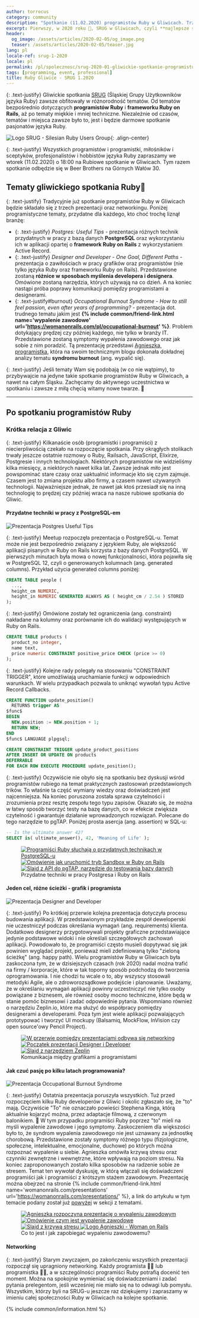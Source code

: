 ```yaml
---
author: torrocus
category: community
description: "Spotkanie (11.02.2020) programistów Ruby w Gliwicach. Trzy prezentacje: Porady o PostgreSQL, developer vs designer, wypalenie zawodowe."
excerpt: Pierwszy, w 2020 roku 🎉, SRUG w Gliwicach, czyli **najlepsze spotkanie programistów Ruby** 💻💎 na Śląsku. ⛏️
header:
  og_image: /assets/articles/2020-02-05/og_image.png
  teaser: /assets/articles/2020-02-05/teaser.jpg
lang: pl
locale-ref: srug-1-2020
locale: pl
permalink: /pl/spolecznosc/srug-2020-01-gliwickie-spotkanie-programistow-ruby/
tags: [programming, event, professional]
title: Ruby Gliwice - SRUG 1.2020
---
```


{: .text-justify}
Gliwickie spotkania
[SRUG](https://fractalsoft.org/pl/spolecznosc/srug)
(Śląskiej Grupy Użytkowników języka Ruby) zawsze obfitowały w różnorodność tematów.
Od tematów bezpośrednio dotyczących **programistów Ruby** i **frameworku Ruby on Rails**,
aż po tematy miękkie i mniej techniczne.
Niezależnie od czasów, tematów i miejsca zawsze było to, jest i będzie darmowe spotkanie pasjonatów języka Ruby.

![Logo SRUG - Silesian Ruby Users Group]({{site.url}}/assets/images/srug/srug-logo.png){: .align-center}


{: .text-justify}
Wszystkich programistów i programistki, miłośników i sceptyków, profesjonalistów i hobbistów języka Ruby zapraszamy we wtorek (11.02.2020) o 18:00 na Rubiowe spotkanie w Gliwicach.
Tym razem spotkanie odbędzie się w Beer Brothers na Górnych Wałów 30.


## Tematy gliwickiego spotkania Ruby💎

{: .text-justify}
Tradycyjnie już spotkanie programistów Ruby w Gliwicach będzie składało się z trzech prezentacji oraz networkingu.
Poniżej programistyczne tematy, przydatne dla każdego, kto choć trochę liznął branżę:

+ {: .text-justify} _Postgres: Useful Tips_ - prezentacja różnych technik przydatnych w pracy z bazą danych **PostgreSQL** oraz wykorzystaniu ich w aplikacji opartej o **framework Ruby on Rails** z wykorzystaniem Active Record.
+ {: .text-justify} _Designer and Developer - One Goal, Different Paths_ - prezentacja o zawiłościach w pracy grafików oraz programistów (nie tylko języka Ruby oraz frameworku Ruby on Rails).
  Przedstawione zostaną **różnice w sposobach myślenia developera i designera**.
  Omówione zostaną narzędzia, których używają na co dzień.
  A na koniec nastąpi próba poprawy komunikacji pomiędzy programistami a designerami.
+ {: .text-justify#burnout} _Occupational Burnout Syndrome - How to still feel passion, even
  after years of programming?_ - prezentacja dot. trudnego tematu jakim jest
  **{% include common/friend-link.html name='wypalenie zawodowe' url='https://womanonrails.com/pl/occupational-burnout' %}**.
  Problem dotykający prędzej czy później każdego, nie tylko w branży IT.
  Przedstawione zostaną symptomy wypalenia zawodowego oraz jak sobie z nim poradzić.
  Tą prezentację przedstawi [Agnieszka, programistka](https://fractalsoft.org/pl/zespol/womanonrails),
  która na swoim technicznym blogu dokonała dokładnej analizy tematu **syndromu burnout** (ang. wypalić się).

{: .text-justify}
Jeśli tematy Wam się podobają (w co nie wątpimy), to przybywajcie na jedyne takie spotkanie programistów Ruby w Gliwicach, a nawet na całym Śląsku.
Zachęcamy do aktywnego uczestnictwa w spotkaniu i zawsze z miłą chęcią witamy nowe twarze.
🎤

----

## Po spotkaniu programistów Ruby

### Krótka relacja z Gliwic

{: .text-justify}
Kilkanaście osób (programistki i programiści) z niecierpliwością czekało na rozpoczęcie spotkania.
Przy okrągłych stolikach trwały jeszcze ostatnie rozmowy o Ruby, Railsach, JavaScript, Elixirze, Postgresie i innych technologiach.
Niektórych programistów nie widzieliśmy kilka miesięcy, a niektórych nawet kilka lat.
Zawsze jednak miło jest powspominać stare czasy oraz uaktualnić informacje kto się czym zajmuje.
Czasem jest to zmiana projektu albo firmy, a czasem nawet używanych technologii.
Najważniejsze jednak, że nawet jak ktoś przesiadł się na inną technologię to prędzej czy później wraca na nasze rubiowe spotkania do Gliwic.


#### Przydatne techniki w pracy z PostgreSQL-em

![Prezentacja Postgres Useful Tips](/assets/articles/2020-02-05/postgres-useful-tips.jpg)

{: .text-justify}
Meetup rozpoczęła prezentacja o PostgreSQL-u.
Temat może nie jest bezpośrednio związany z językiem Ruby, ale większość aplikacji pisanych w Ruby on Rails korzysta z bazy danych PostgreSQL.
W pierwszych minutach była mowa o nowej funkcjonalności, która pojawiła się w PostgreSQL 12, czyli o generowanych kolumnach (ang. generated columns).
Przykład użycia generated columns poniżej:

```sql
CREATE TABLE people (
  ...,
  height_cm NUMERIC,
  height_in NUMERIC GENERATED ALWAYS AS ( height_cm / 2.54 ) STORED
);
```

{: .text-justify}
Omówione zostały też ograniczenia (ang. constraint) nakładane na kolumny oraz porównanie ich do walidacji występujących w Ruby on Rails.

```sql
CREATE TABLE products (
  product_no integer,
  name text,
  price numeric CONSTRAINT positive_price CHECK (price >= 0)
);
```

{: .text-justify}
Kolejne rady polegały na stosowaniu "CONSTRAINT TRIGGER",
które umożliwiają uruchamianie funkcji w odpowiednich warunkach.
W wielu przypadkach pozwala to uniknąć wywołań typu Active Record Callbacks.

```sql
CREATE FUNCTION update_position()
  RETURNS trigger AS
$func$
BEGIN
  NEW.position := NEW.position + 1;
  RETURN NEW;
END
$func$ LANGUAGE plpgsql;

CREATE CONSTRAINT TRIGGER update_product_positions
AFTER INSERT OR UPDATE ON products
DEFERRABLE
FOR EACH ROW EXECUTE PROCEDURE update_position();
```

{: .text-justify}
Oczywiście nie obyło się na spotkaniu bez dyskusji wśród programistów rubiego na temat praktycznych zastosowań przedstawionych trików.
To właśnie ta część wymiany wiedzy oraz doświadczeń jest najcenniejsza.
Na koniec poruszona została sprawa czytelności i zrozumienia przez resztę zespołu tego typu zapisów.
Okazało się, że można w łatwy sposób tworzyć testy na bazę danych,
co w efekcie zwiększa czytelność i gwarantuje działanie wprowadzonych rozwiązań.
Polecane do tego narzędzie to pgTAP.
Poniżej prosta asercja (ang. assertion) w SQL-u:

```sql
-- Is the ultimate answer 42?
SELECT is( ultimate_answer(), 42, 'Meaning of Life' );
```

<figure class='third'>
  <a href='/assets/gallery/2020-02-11-srug/01-programisci-ruby-sluchaja-prezentacji.jpg'
     title=''>
    <img src='/assets/gallery/2020-02-11-srug/thumbs/01-programisci-ruby-sluchaja-prezentacji.jpg'
         alt='Programiści Ruby słuchają o przydatnych technikach w PostgreSQL-u'>
  </a>
  <a href='/assets/gallery/2020-02-11-srug/02-sandbox-w-railsach.jpg'
     title=''>
    <img src='/assets/gallery/2020-02-11-srug/thumbs/02-sandbox-w-railsach.jpg'
         alt='Omówienie jak uruchomić tryb Sandbox w Ruby on Rails'>
  </a>
  <a href='/assets/gallery/2020-02-11-srug/03-pgtap-do-testowania-postgresa.jpg'
     title=''>
    <img src='/assets/gallery/2020-02-11-srug/thumbs/03-pgtap-do-testowania-postgresa.jpg'
         alt='Slajd z API do pgTAP, narzędzie do testowania bazy danych'>
  </a>

  <figcaption>
    Przydatne techniki w pracy Postgresa i Ruby on Rails
  </figcaption>
</figure>


#### Jeden cel, różne ścieżki - grafik i programista

![Prezentacja Designer and Developer](/assets/articles/2020-02-05/designer-and-developer.jpg)

{: .text-justify}
Po krótkiej przerwie kolejna prezentacja dotyczyła procesu budowania aplikacji.
W przedstawionym przykładzie zespół deweloperski nie uczestniczył podczas określania wymagań (ang. requirements) klienta.
Dodatkowo designerzy przygotowywali projekty graficzne przedstawiające jedynie podstawowe widoki i nie określali szczegółowych zachowań aplikacji.
Powodowało to, że programiści często musieli dopytywać się jak powinien wyglądać projekt, ponieważ mieli zdefiniowaną tylko "zieloną ścieżkę" (ang. happy path).
Wielu programistów Ruby w Gliwicach była zaskoczona tym, że w dzisiejszych czasach (rok 2020) nadal można trafić na firmy / korporacje, które w tak toporny sposób podchodzą do tworzenia oprogramowania.
I nie chodzi tu wcale o to, aby wszyscy stosowali metodyki Agile, ale o zdroworozsądkowe podejście i planowanie.
Uważamy, że w określaniu wymagań aplikacji powinny uczestniczyć nie tylko osoby powiązane z biznesem, ale również osoby mocno techniczne, które będą w stanie pomóc biznesowi i zadać odpowiednie pytania.
Wspomniano również o narzędziu Zeplin.io, które ma służyć do współpracy pomiędzy designerami a developerami.
Poza tym jest wiele aplikacji pozwalających prototypować i tworzyć UI mockupy (Balsamiq, MockFlow, InVision czy open source'owy Pencil Project).

<figure class='third'>
  <a href='/assets/gallery/2020-02-11-srug/04-networking-na-srugu.jpg'
     title=''>
    <img src='/assets/gallery/2020-02-11-srug/thumbs/04-networking-na-srugu.jpg'
         alt='W przerwie pomiędzy prezentacjami odbywa się networking'>
  </a>
  <a href='/assets/gallery/2020-02-11-srug/05-designer-vs-developer.jpg'
     title=''>
    <img src='/assets/gallery/2020-02-11-srug/thumbs/05-designer-vs-developer.jpg'
         alt='Początek prezentacji Designer i Developer'>
  </a>
  <a href='/assets/gallery/2020-02-11-srug/06-narzedzie-zeplin.jpg'
     title=''>
    <img src='/assets/gallery/2020-02-11-srug/thumbs/06-narzedzie-zeplin.jpg'
         alt='Slajd z narzędziem Zeplin'>
  </a>

  <figcaption>
    Komunikacja między grafikami a programistami
  </figcaption>
</figure>


#### Jak czuć pasję po kilku latach programowania?

![Prezentacja Occupational Burnout Syndrome](/assets/articles/2020-02-05/occupational-burnout-syndrome.jpg)

{: .text-justify}
Ostatnia prezentacja poruszyła wszystkich.
Tuż przed rozpoczęciem kilku Ruby developerów z Gliwic i okolic zgłaszało się, że "to" mają.
Oczywiście "To" nie oznaczało powieści Stephena Kinga,
którą aktualnie kojarzyć można,
przez adaptacje filmową,
z czerwonym balonikiem.
🎈
W tym przypadku programiści Ruby poprzez "to" mieli na myśli wypalenie zawodowe i jego symptomy.
Zaskoczeniem dla większości było to, że syndrom wypalenia zawodowego nie jest uznawany za jednostkę chorobową.
Przedstawione zostały symptomy różnego typu (fizjologiczne, społeczne, intelektualne, emocjonalne, duchowe) po których można rozpoznać wypalenie u siebie.
Agnieszka omówiła krzywą stresu oraz czynniki zewnętrzne i wewnętrzne, które wpływają na poziom stresu.
Na koniec zaproponowanych zostało kilka sposobów na radzenie sobie ze stresem.
Temat ten wywołał dyskusję, w którą włączali się doświadczeni programiści jak i programiści z krótszym stażem zawodowym.
Prezentację można obejrzeć na stronie
{% include common/friend-link.html name='womanonrails.com/presentations' url='https://womanonrails.com/presentations/' %},
a link do artykułu w tym temacie podany został już <a href="#burnout">powyżej</a> w sekcji z tematami.

<figure class='third'>
  <a href='/assets/gallery/2020-02-11-srug/07-prezentacja-o-wypaleniu-zawodowym.jpg'
     title=''>
    <img src='/assets/gallery/2020-02-11-srug/thumbs/07-prezentacja-o-wypaleniu-zawodowym.jpg'
         alt='Agnieszka rozpoczyna prezentację o wypaleniu zawodowym'>
  </a>
  <a href='/assets/gallery/2020-02-11-srug/08-co-to-jest-wypalenie.jpg'
     title=''>
    <img src='/assets/gallery/2020-02-11-srug/thumbs/08-co-to-jest-wypalenie.jpg'
         alt='Omówienie czym jest wypalenie zawodowe'>
  </a>
  <a href='/assets/gallery/2020-02-11-srug/09-krzywa-stresu.jpg'
     title=''>
    <img src='/assets/gallery/2020-02-11-srug/thumbs/09-krzywa-stresu.jpg'
         alt='Slajd z krzywą stresu'>
  </a>
  <a href='/assets/gallery/2020-02-11-srug/10-woman-on-rails.jpg'
     title=''>
    <img src='/assets/gallery/2020-02-11-srug/thumbs/10-woman-on-rails.jpg'
         alt='Logo Agnieszki - Woman on Rails'>
  </a>

  <figcaption>
    Co to jest i jak zapobiegać wypaleniu zawodowemu?
  </figcaption>
</figure>


#### Networking

{: .text-justify}
Starym zwyczajem, po zakończeniu wszystkich prezentacji rozpoczął się upragniony networking.
Każdy programista
👨‍💻
lub programistka
👩‍💻,
a w szczególności programiści Ruby potrafią docenić ten moment.
Można na spokojnie wymieniać się doświadczeniami i zadać pytania prelegentom,
jeśli wcześniej nie miało się na to odwagi lub pomysłu.
Wszystkim, którzy byli na SRUG-u jeszcze raz dziękujemy i zapraszamy w imieniu całej społeczności Ruby w Gliwicach na kolejne spotkanie.

{% include common/information.html %}
